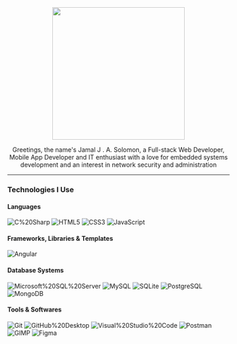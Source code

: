 <div align="center">
 <img src="https://media.giphy.com/media/QTfX9Ejfra3ZmNxh6B/giphy.gif" width="300"/>
 <p>
   Greetings, the name's Jamal J . A. Solomon, a Full-stack Web Developer, Mobile App Developer and IT enthusiast with a love for embedded systems development and an interest in network security and administration
 </p>
</div>

---


### Technologies I Use


#### Languages
![C%20Sharp](https://img.shields.io/badge/-C%20Sharp-789f69?logo=C%20Sharp)
![HTML5](https://img.shields.io/badge/-HTML5-white?logo=HTML5)
![CSS3](https://img.shields.io/badge/-CSS3-blue?logo=CSS3)
![JavaScript](https://img.shields.io/badge/-JavaScript-black?logo=JavaScript)

<!--

[SASS](https://img.shields.io/badge/-SASS-white?logo=Sass)
![PHP](https://img.shields.io/badge/-PHP-white?logo=PHP)

-->

#### Frameworks, Libraries & Templates 

![Angular](https://img.shields.io/badge/-Angular-crimson?logo=Angular)



#### Database Systems

![Microsoft%20SQL%20Server](https://img.shields.io/badge/-Microsoft%20SQL%20Server-crimson?logo=Microsoft%20SQL%20Server)
![MySQL](https://img.shields.io/badge/-MySQL-white?logo=MySQL)
![SQLite](https://img.shields.io/badge/-SQLite-004b74?logo=SQLite)
![PostgreSQL](https://img.shields.io/badge/-PostgreSQL-white?logo=PostgreSQL)
![MongoDB](https://img.shields.io/badge/-MongoDB-white?logo=MongoDB)



#### Tools & Softwares

![Git](https://img.shields.io/badge/-Git-white?logo=Git) 
![GitHub%20Desktop](https://img.shields.io/badge/-GitHub%20Desktop-blueviolet?logo=GitHub)
![Visual%20Studio%20Code](https://img.shields.io/badge/-Visual%20Studio%20Code-blue?logo=Visual%20Studio%20Code)
![Postman](https://img.shields.io/badge/-Postman-white?logo=Postman)
![GIMP](https://img.shields.io/badge/-GIMP-555555?logo=GIMP)
![Figma](https://img.shields.io/badge/-Figma-white?logo=Figma) 

<!--
**jaySolo/jaysolo** is a ✨ _special_ ✨ repository because its `README.md` (this file) appears on your GitHub profile.

Here are some ideas to get you started:

- 🔭 I’m currently working on ...
- 🌱 I’m currently learning ...
- 👯 I’m looking to collaborate on ...
- 🤔 I’m looking for help with ...
- 💬 Ask me about ...
- 📫 How to reach me: ...
- 😄 Pronouns: ...
- ⚡ Fun fact: ...
-->
